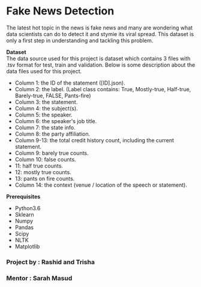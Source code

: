 # Fake News Detection
The latest hot topic in the news is fake news and many are wondering what data scientists can do to detect it and stymie its viral spread. This dataset is only a first step in understanding and tackling this problem.

__Dataset__  
The data source used for this project is dataset which contains 3 files with .tsv format for test, train and validation. Below is some description about the data files used for this project.

- Column 1: the ID of the statement ([ID].json).  
- Column 2: the label. (Label class contains: True, Mostly-true, Half-true, Barely-true, FALSE, Pants-fire)  
- Column 3: the statement.  
- Column 4: the subject(s).  
- Column 5: the speaker.  
- Column 6: the speaker's job title.  
- Column 7: the state info.  
- Column 8: the party affiliation.  
- Column 9-13: the total credit history count, including the current statement.  
- Column 9: barely true counts.  
- Column 10: false counts.  
- 11: half true counts.  
- 12: mostly true counts.  
- 13: pants on fire counts.  
- Column 14: the context (venue / location of the speech or statement).  

__Prerequisites__    
- Python3.6  
- Sklearn  
- Numpy  
- Pandas  
- Scipy  
- NLTK  
- Matplotlib  

### Project by : Rashid and Trisha  
### Mentor : Sarah Masud  
